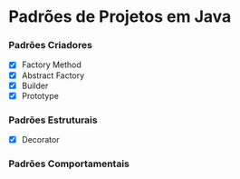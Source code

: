 # Padrões de Projetos em Java

### Padrões Criadores
- [x] Factory Method
- [x] Abstract Factory
- [x] Builder
- [x] Prototype
### Padrões Estruturais
- [x] Decorator
### Padrões Comportamentais
